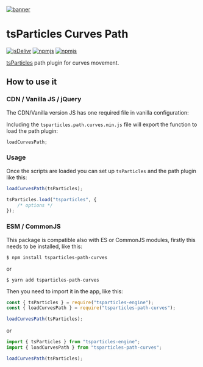 [![banner](https://particles.js.org/images/banner2.png)](https://particles.js.org)

# tsParticles Curves Path

[![jsDelivr](https://data.jsdelivr.com/v1/package/npm/tsparticles-path-curves/badge)](https://www.jsdelivr.com/package/npm/tsparticles-path-curves)
[![npmjs](https://badge.fury.io/js/tsparticles-path-curves.svg)](https://www.npmjs.com/package/tsparticles-path-curves)
[![npmjs](https://img.shields.io/npm/dt/tsparticles-path-curves)](https://www.npmjs.com/package/tsparticles-path-curves)

[tsParticles](https://github.com/matteobruni/tsparticles) path plugin for curves movement.

## How to use it

### CDN / Vanilla JS / jQuery

The CDN/Vanilla version JS has one required file in vanilla configuration:

Including the `tsparticles.path.curves.min.js` file will export the function to load the path plugin:

```javascript
loadCurvesPath;
```

### Usage

Once the scripts are loaded you can set up `tsParticles` and the path plugin like this:

```javascript
loadCurvesPath(tsParticles);

tsParticles.load("tsparticles", {
    /* options */
});
```

### ESM / CommonJS

This package is compatible also with ES or CommonJS modules, firstly this needs to be installed, like this:

```shell
$ npm install tsparticles-path-curves
```

or

```shell
$ yarn add tsparticles-path-curves
```

Then you need to import it in the app, like this:

```javascript
const { tsParticles } = require("tsparticles-engine");
const { loadCurvesPath } = require("tsparticles-path-curves");

loadCurvesPath(tsParticles);
```

or

```javascript
import { tsParticles } from "tsparticles-engine";
import { loadCurvesPath } from "tsparticles-path-curves";

loadCurvesPath(tsParticles);
```
